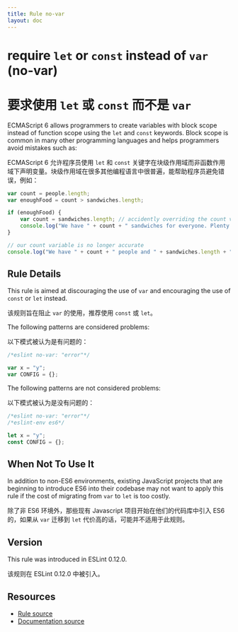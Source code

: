```yaml
---
title: Rule no-var
layout: doc
---
```

<!-- Note: No pull requests accepted for this file. See README.md in the root directory for details. -->

# require `let` or `const` instead of `var` (no-var)

# 要求使用 `let` 或 `const` 而不是 `var`

ECMAScript 6 allows programmers to create variables with block scope instead of function scope using the `let`
and `const` keywords. Block scope is common in many other programming languages and helps programmers avoid mistakes
such as:

ECMAScript 6 允许程序员使用 `let` 和 `const` 关键字在块级作用域而非函数作用域下声明变量。块级作用域在很多其他编程语言中很普遍，能帮助程序员避免错误，例如：

```js
var count = people.length;
var enoughFood = count > sandwiches.length;

if (enoughFood) {
    var count = sandwiches.length; // accidently overriding the count variable
    console.log("We have " + count + " sandwiches for everyone. Plenty for all!");
}

// our count variable is no longer accurate
console.log("We have " + count + " people and " + sandwiches.length + " sandwiches!");
```

## Rule Details

This rule is aimed at discouraging the use of `var` and encouraging the use of `const` or `let` instead.

该规则旨在阻止 `var` 的使用，推荐使用 `const` 或 `let`。

The following patterns are considered problems:

以下模式被认为是有问题的：

```js
/*eslint no-var: "error"*/

var x = "y";
var CONFIG = {};
```

The following patterns are not considered problems:

以下模式被认为是没有问题的：

```js
/*eslint no-var: "error"*/
/*eslint-env es6*/

let x = "y";
const CONFIG = {};
```

## When Not To Use It

In addition to non-ES6 environments, existing JavaScript projects that are beginning to introduce ES6 into their
codebase may not want to apply this rule if the cost of migrating from `var` to `let` is too costly.

除了非 ES6 环境外，那些现有 Javascript 项目开始在他们的代码库中引入 ES6 的，如果从 `var` 迁移到 `let` 代价高的话，可能并不适用于此规则。

## Version

This rule was introduced in ESLint 0.12.0.

该规则在 ESLint 0.12.0 中被引入。

## Resources

* [Rule source](https://github.com/eslint/eslint/tree/master/lib/rules/no-var.js)
* [Documentation source](https://github.com/eslint/eslint/tree/master/docs/rules/no-var.md)
